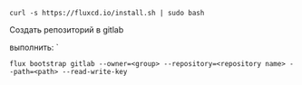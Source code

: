 ```shell
curl -s https://fluxcd.io/install.sh | sudo bash
```

Создать репозиторий в gitlab

выполнить:
`
```shell
flux bootstrap gitlab --owner=<group> --repository=<repository name> --path=<path> --read-write-key
```

